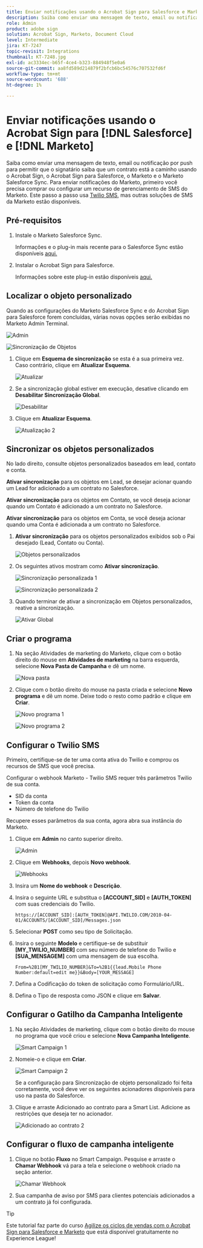 ```yaml
---
title: Enviar notificações usando o Acrobat Sign para Salesforce e Marketo
description: Saiba como enviar uma mensagem de texto, email ou notificação por push para permitir que o signatário saiba que um contrato está a caminho
role: Admin
product: adobe sign
solution: Acrobat Sign, Marketo, Document Cloud
level: Intermediate
jira: KT-7247
topic-revisit: Integrations
thumbnail: KT-7248.jpg
exl-id: ac3334ec-b65f-4ce4-b323-884948f5e0a6
source-git-commit: aa8fd589d214879f2bfcb6bc54576c707532fd6f
workflow-type: tm+mt
source-wordcount: '688'
ht-degree: 1%

---
```


# Enviar notificações usando o Acrobat Sign para [!DNL Salesforce] e [!DNL Marketo]

Saiba como enviar uma mensagem de texto, email ou notificação por push para permitir que o signatário saiba que um contrato está a caminho usando o Acrobat Sign, o Acrobat Sign para Salesforce, o Marketo e o Marketo Salesforce Sync. Para enviar notificações do Marketo, primeiro você precisa comprar ou configurar um recurso de gerenciamento de SMS do Marketo. Este passo a passo usa [Twilio SMS](https://launchpoint.marketo.com/twilio/twilio-sms-for-marketo/), mas outras soluções de SMS da Marketo estão disponíveis.

## Pré-requisitos

1. Instale o Marketo Salesforce Sync.

   Informações e o plug-in mais recente para o Salesforce Sync estão disponíveis [aqui.](https://experienceleague.adobe.com/docs/marketo/using/product-docs/crm-sync/salesforce-sync/understanding-the-salesforce-sync.html)

1. Instalar o Acrobat Sign para Salesforce.

   Informações sobre este plug-in estão disponíveis [aqui.](https://helpx.adobe.com/ca/sign/using/salesforce-integration-installation-guide.html)

## Localizar o objeto personalizado

Quando as configurações do Marketo Salesforce Sync e do Acrobat Sign para Salesforce forem concluídas, várias novas opções serão exibidas no Marketo Admin Terminal.

![Admin](assets/adminTab.png)

![Sincronização de Objetos](assets/salesforceAdmin.png)

1. Clique em **Esquema de sincronização** se esta é a sua primeira vez. Caso contrário, clique em **Atualizar Esquema**.

   ![Atualizar](assets/refreshSchema1.png)

1. Se a sincronização global estiver em execução, desative clicando em **Desabilitar Sincronização Global**.

   ![Desabilitar](assets/disableGlobal.png)

1. Clique em **Atualizar Esquema**.

   ![Atualização 2](assets/refreshSchema2.png)

## Sincronizar os objetos personalizados

No lado direito, consulte objetos personalizados baseados em lead, contato e conta.

**Ativar sincronização** para os objetos em Lead, se desejar acionar quando um Lead for adicionado a um contrato no Salesforce.

**Ativar sincronização** para os objetos em Contato, se você deseja acionar quando um Contato é adicionado a um contrato no Salesforce.

**Ativar sincronização** para os objetos em Conta, se você deseja acionar quando uma Conta é adicionada a um contrato no Salesforce.

1. **Ativar sincronização** para os objetos personalizados exibidos sob o Pai desejado (Lead, Contato ou Conta).

   ![Objetos personalizados](assets/customObjects.png)

1. Os seguintes ativos mostram como **Ativar sincronização**.

   ![Sincronização personalizada 1](assets/customObjectSync1.png)

   ![Sincronização personalizada 2](assets/customObjectSync2.png)

1. Quando terminar de ativar a sincronização em Objetos personalizados, reative a sincronização.

   ![Ativar Global](assets/enableGlobal.png)

## Criar o programa

1. Na seção Atividades de marketing do Marketo, clique com o botão direito do mouse em **Atividades de marketing** na barra esquerda, selecione **Nova Pasta de Campanha** e dê um nome.

   ![Nova pasta](assets/newFolder.png)

1. Clique com o botão direito do mouse na pasta criada e selecione **Novo programa** e dê um nome. Deixe todo o resto como padrão e clique em **Criar**.

   ![Novo programa 1](assets/newProgram1.png)

   ![Novo programa 2](assets/newProgram2.png)

## Configurar o Twilio SMS

Primeiro, certifique-se de ter uma conta ativa do Twilio e comprou os recursos de SMS que você precisa.

Configurar o webhook Marketo - Twilio SMS requer três parâmetros Twilio de sua conta.

- SID da conta
- Token da conta
- Número de telefone do Twilio

Recupere esses parâmetros da sua conta, agora abra sua instância do Marketo.

1. Clique em **Admin** no canto superior direito.

   ![Admin](assets/adminTab.png)

1. Clique em **Webhooks**, depois **Novo webhook**.

   ![Webhooks](assets/webhooks.png)

1. Insira um **Nome do webhook** e **Descrição**.

1. Insira o seguinte URL e substitua o **[ACCOUNT_SID]** e **[AUTH_TOKEN]** com suas credenciais do Twilio.

   ```
   https://[ACCOUNT_SID]:[AUTH_TOKEN]@API.TWILIO.COM/2010-04-01/ACCOUNTS/[ACCOUNT_SID]/Messages.json
   ```

1. Selecionar **POST** como seu tipo de Solicitação.

1. Insira o seguinte **Modelo** e certifique-se de substituir **[MY_TWILIO_NUMBER]** com seu número de telefone do Twilio e **[SUA_MENSAGEM]** com uma mensagem de sua escolha.

   ```
   From=%2B1[MY_TWILIO_NUMBER]&To=%2B1{{lead.Mobile Phone Number:default=edit me}}&Body=[YOUR_MESSAGE]
   ```

1. Defina a Codificação do token de solicitação como Formulário/URL.

1. Defina o Tipo de resposta como JSON e clique em **Salvar**.

## Configurar o Gatilho da Campanha Inteligente

1. Na seção Atividades de marketing, clique com o botão direito do mouse no programa que você criou e selecione **Nova Campanha Inteligente**.

   ![Smart Campaign 1](assets/smartCampaign1.png)

1. Nomeie-o e clique em **Criar**.

   ![Smart Campaign 2](assets/smartCampaign3.png)

   Se a configuração para Sincronização de objeto personalizado foi feita corretamente, você deve ver os seguintes acionadores disponíveis para uso na pasta do Salesforce.

1. Clique e arraste Adicionado ao contrato para a Smart List. Adicione as restrições que deseja ter no acionador.

   ![Adicionado ao contrato 2](assets/addedToAgreement2.png)

## Configurar o fluxo de campanha inteligente

1. Clique no botão **Fluxo** no Smart Campaign. Pesquise e arraste o **Chamar Webhook** vá para a tela e selecione o webhook criado na seção anterior.

   ![Chamar Webhook](assets/callWebhook.png)

1. Sua campanha de aviso por SMS para clientes potenciais adicionados a um contrato já foi configurada.

>[!TIP]
>
>Este tutorial faz parte do curso [Agilize os ciclos de vendas com o Acrobat Sign para Salesforce e Marketo](https://experienceleague.adobe.com/?recommended=Sign-U-1-2021.1) que está disponível gratuitamente no Experience League!